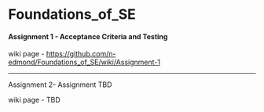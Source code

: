 # Foundations_of_SE

#### Assignment 1 - Acceptance Criteria and Testing

wiki page - https://github.com/n-edmond/Foundations_of_SE/wiki/Assignment-1

________________________________________________________________________________________________________
               
Assignment 2- Assignment TBD

wiki page - TBD

